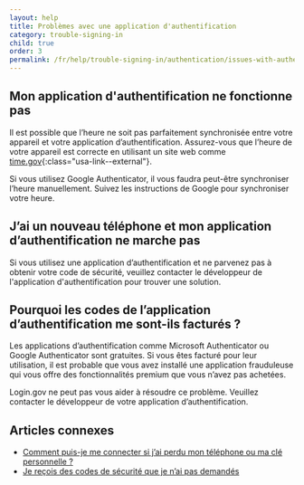 ```yaml
---
layout: help
title: Problèmes avec une application d'authentification
category: trouble-signing-in
child: true
order: 3
permalink: /fr/help/trouble-signing-in/authentication/issues-with-authentication-application/
---
```


## Mon application d'authentification ne fonctionne pas

Il est possible que l’heure ne soit pas parfaitement synchronisée entre votre appareil et votre application d’authentification. Assurez-vous que l’heure de votre appareil est correcte en utilisant un site web comme [time.gov](https://time.gov){:class="usa-link--external"}.

Si vous utilisez Google Authenticator, il vous faudra peut-être synchroniser l’heure manuellement. Suivez les instructions de Google pour synchroniser votre heure.

## J’ai un nouveau téléphone et mon application d’authentification ne marche pas

Si vous utilisez une application d’authentification et ne parvenez pas à obtenir votre code de sécurité, veuillez contacter le développeur de l'application d'authentification pour trouver une solution.

## Pourquoi les codes de l’application d’authentification me sont-ils facturés ?

Les applications d’authentification comme Microsoft Authenticator ou Google Authenticator sont gratuites. Si vous êtes facturé pour leur utilisation, il est probable que vous avez installé une application frauduleuse qui vous offre des fonctionnalités premium que vous n’avez pas achetées.

Login.gov ne peut pas vous aider à résoudre ce problème. Veuillez contacter le développeur de votre application d’authentification.


## Articles connexes

* [Comment puis-je me connecter si j’ai perdu mon téléphone ou ma clé personnelle ?](/fr/help/trouble-signing-in/how-to-sign-in/)
* [Je reçois des codes de sécurité que je n’ai pas demandés](/fr/help/fraud-concerns/i-am-receiving-security-codes-that-i-did-not-request/)
